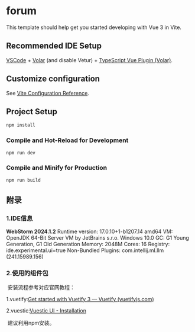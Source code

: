 # forum

This template should help get you started developing with Vue 3 in Vite.

## Recommended IDE Setup

[VSCode](https://code.visualstudio.com/) + [Volar](https://marketplace.visualstudio.com/items?itemName=Vue.volar) (and disable Vetur) + [TypeScript Vue Plugin (Volar)](https://marketplace.visualstudio.com/items?itemName=Vue.vscode-typescript-vue-plugin).

## Customize configuration

See [Vite Configuration Reference](https://vitejs.dev/config/).

## Project Setup

```sh
npm install
```

### Compile and Hot-Reload for Development

```sh
npm run dev
```

### Compile and Minify for Production

```sh
npm run build
```



## 附录

### 1.IDE信息

**WebStorm 2024.1.2**
Runtime version: 17.0.10+1-b1207.14 amd64
VM: OpenJDK 64-Bit Server VM by JetBrains s.r.o.
Windows 10.0
GC: G1 Young Generation, G1 Old Generation
Memory: 2048M
Cores: 16
Registry:
  ide.experimental.ui=true
Non-Bundled Plugins:
  com.intellij.ml.llm (241.15989.156)

### 2.使用的组件包

​	安装流程参考对应官网教程：

1.vuetify:[Get started with Vuetify 3 — Vuetify (vuetifyjs.com)](https://vuetifyjs.com/zh-Hans/getting-started/installation/#section-5b8988c5)

2.vuestic:[Vuestic UI - Installation](https://ui.vuestic.dev/getting-started/installation)

​	建议利用npm安装。
